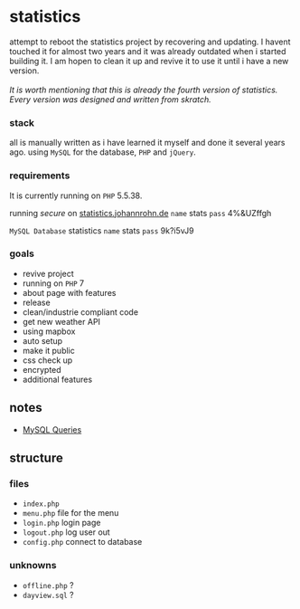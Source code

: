 # statistics

attempt to reboot the statistics project by recovering and updating. 
I havent touched it for almost two years and it was already outdated when i started building it. 
I am hopen to clean it up and revive it to use it until i have a new version. 
<br><br>
*It is worth mentioning that this is already the fourth version of statistics. Every version was designed and written from skratch.*

### stack

all is manually written as i have learned it myself and done it several years ago.
using ` MySQL ` for the database, ` PHP ` and ` jQuery `.

### requirements
It is currently running on ` PHP ` 5.5.38. 

running *secure* on [statistics.johannrohn.de](https://statistics.johannrohn.de)
`name` stats
`pass` 4%&UZffgh

`MySQL Database` statistics `name` stats `pass` 9k?i5vJ9


### goals 
* revive project
* running on ` PHP ` 7
* about page with features
* release
* clean/industrie compliant code
* get new weather API
* using mapbox
* auto setup
* make it public
* css check up
* encrypted
* additional features

## notes 
- [MySQL Queries](https://websitebeaver.com/php-pdo-vs-mysqli)

## structure

### files
- ` index.php ` 
- ` menu.php ` file for the menu 
- ` login.php ` login page
- ` logout.php ` log user out
- ` config.php ` connect to database

### unknowns
- ` offline.php ` ?
- ` dayview.sql ` ?